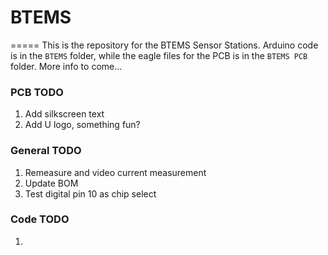 # BTEMS
=====
This is the repository for the BTEMS Sensor Stations. Arduino code is in the ```BTEMS``` folder, while the eagle files for the PCB is in the ```BTEMS PCB``` folder. More info to come...

### PCB TODO
1. Add silkscreen text
2. Add U logo, something fun?

### General TODO
1. Remeasure and video current measurement
2. Update BOM
3. Test digital pin 10 as chip select

### Code TODO
1.